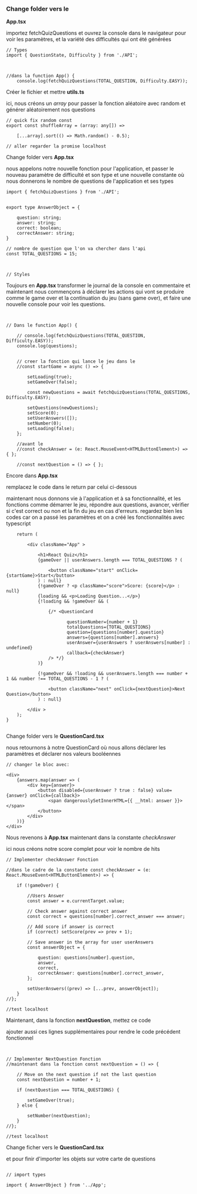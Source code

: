 ### Change folder vers le
**App.tsx**

importez fetchQuizQuestions et ouvrez la console dans le navigateur pour voir les paramètres, et la variété des difficultés qui ont été générées 
```
// Types 
import { QuestionState, Difficulty } from './API';



//dans la function App() {
    console.log(fetchQuizQuestions(TOTAL_QUESTION, Difficulty.EASY));

```



 Créer le fichier et mettre **utils.ts**

ici, nous créons un *array* pour passer la fonction aléatoire avec random et générer aléatoirement nos questions 

```
// quick fix random const
export const shuffleArray = (array: any[]) =>

    [...array].sort(() => Math.random() - 0.5);

// aller regarder la promise localhost
```

Change folder vers **App.tsx**

nous appelons notre nouvelle fonction pour l'application,
et passer le nouveau paramètre de difficulté et son type et une nouvelle constante où nous donnerons le nombre de questions de l'application et ses types
```
import { fetchQuizQuestions } from './API';


export type AnswerObject = {

    question: string;
    answer: string;
    correct: boolean;
    correctAnswer: string;
}

// nombre de question que l'on va chercher dans l'api
const TOTAL_QUESTIONS = 15;



// Styles
```

Toujours en **App.tsx**
transformer le journal de la console en commentaire  et maintenant nous commençons à déclarer les actions qui vont se produire comme le game over et la continuation du jeu (sans game over), et faire une nouvelle console pour voir les questions.

```


// Dans le function App() {

    // console.log(fetchQuizQuestions(TOTAL_QUESTION, Difficulty.EASY));
    console.log(questions);


    // creer la fonction qui lance le jeu dans le
    //const startGame = async () => {

        setLoading(true);
        setGameOver(false);

        const newQuestions = await fetchQuizQuestions(TOTAL_QUESTIONS, Difficulty.EASY);

        setQuestions(newQuestions);
        setScore(0);
        setUserAnswers([]);
        setNumber(0);
        setLoading(false);
    };

    //avant le 
    //const checkAnswer = (e: React.MouseEvent<HTMLButtonElement>) => { };

    //const nextQuestion = () => { };

```



Encore dans **App.tsx**

remplacez le code dans le return par celui ci-dessous 

maintenant nous donnons vie à l'application et à sa fonctionnalité, et les fonctions comme démarrer le jeu, répondre aux questions, avancer, vérifier si c'est correct ou non et la fin du jeu en cas d'erreurs. regardez bien les codes car on a passé les paramètres et on a créé les fonctionnalités avec typescript
```
    return (

        <div className="App" >

            <h1>React Quiz</h1>
            {gameOver || userAnswers.length === TOTAL_QUESTIONS ? (

                <button className="start" onClick={startGame}>Start</button>
            ) : null}
            {!gameOver ? <p className="score">Score: {score}</p> : null}
            {loading && <p>Loading Question...</p>}
            {!loading && !gameOver && (

                {/* <QuestionCard
                       
                       questionNumber={number + 1}
                       totalQuestions={TOTAL_QUESTIONS}
                       question={questions[number].question}
                       answers={questions[number].answers}
                       userAnswer={userAnswers ? userAnswers[number] : undefined}
                       callback={checkAnswer}
                /> */}
            )}

            {!gameOver && !loading && userAnswers.length === number + 1 && number !== TOTAL_QUESTIONS - 1 ? (

                <button className="next" onClick={nextQuestion}>Next Question</button>
            ) : null}

        </div >
    );
}


```


Change folder vers le **QuestionCard.tsx**

nous retournons à notre QuestionCard où nous allons déclarer les paramètres et déclarer nos valeurs booléennes
```
// changer le bloc avec:

<div>
    {answers.map(answer => (
        <div key={answer}>
            <button disabled={userAnswer ? true : false} value={answer} onClick={callback}>
                <span dangerouslySetInnerHTML={{ __html: answer }}></span>
            </button>
        </div>
    ))}
</div>

```


Nous revenons à **App.tsx**
maintenant dans la constante *checkAnswer*

ici nous créons notre score complet pour voir le nombre de hits 
```
// Implementer checkAnswer Fonction

//dans le cadre de la constante const checkAnswer = (e: React.MouseEvent<HTMLButtonElement>) => {

    if (!gameOver) {

        //Users Answer
        const answer = e.currentTarget.value;

        // Check answer against correct answer
        const correct = questions[number].correct_answer === answer;

        // Add score if answer is correct
        if (correct) setScore(prev => prev + 1);
        
        // Save answer in the array for user userAnswers
        const answerObject = {

            question: questions[number].question,
            answer,
            correct,
            correctAnswer: questions[number].correct_answer,
        };

        setUserAnswers((prev) => [...prev, answerObject]);
    }
//};

//test localhost
```

Maintenant, dans la fonction **nextQuestion**, mettez ce code 

ajouter aussi ces lignes supplémentaires pour rendre le code précédent fonctionnel


```


// Implementer NextQuestion Fonction
//maintenant dans la fonction const nextQuestion = () => {

    // Move on the next question if not the last question
    const nextQuestion = number + 1;

    if (nextQuestion === TOTAL_QUESTIONS) {

        setGameOver(true);
    } else {

        setNumber(nextQuestion);
    }
//};

//test localhost
```


Change ficher vers le
**QuestionCard.tsx**

et pour finir d'importer les objets sur votre carte de questions
```

// import types 

import { AnswerObject } from '../App';

```